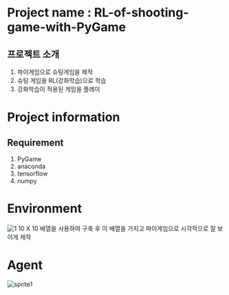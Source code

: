 # Project name : RL-of-shooting-game-with-PyGame
## 프로젝트 소개
1. 파이게임으로 슈팅게임을 제작
2. 슈팅 게임을 RL(강화학습)으로 학습
3. 강화학습이 적용된 게임을 플레이

# Project information
## Requirement
1. PyGame
2. anaconda
3. tensorflow
4. numpy

# Environment
![1](https://user-images.githubusercontent.com/55978194/84865962-0b652000-b0b4-11ea-94d9-1e5f6f18d941.png)
10 X 10 배열을 사용하여 구축 후 이 배열을 가지고 파이게임으로 시각적으로 잘 보이게 제작

# Agent
![sprite1](https://user-images.githubusercontent.com/55978194/84870916-dc05e180-b0ba-11ea-8329-0762be789882.png)

